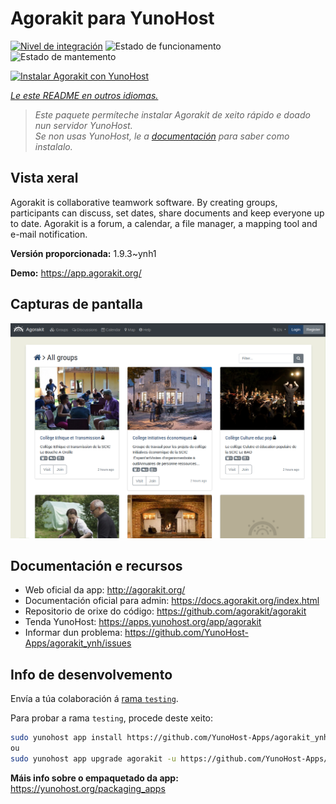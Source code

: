 <!--
NOTA: Este README foi creado automáticamente por <https://github.com/YunoHost/apps/tree/master/tools/readme_generator>
NON debe editarse manualmente.
-->

# Agorakit para YunoHost

[![Nivel de integración](https://apps.yunohost.org/badge/integration/agorakit)](https://ci-apps.yunohost.org/ci/apps/agorakit/)
![Estado de funcionamento](https://apps.yunohost.org/badge/state/agorakit)
![Estado de mantemento](https://apps.yunohost.org/badge/maintained/agorakit)

[![Instalar Agorakit con YunoHost](https://install-app.yunohost.org/install-with-yunohost.svg)](https://install-app.yunohost.org/?app=agorakit)

*[Le este README en outros idiomas.](./ALL_README.md)*

> *Este paquete permíteche instalar Agorakit de xeito rápido e doado nun servidor YunoHost.*  
> *Se non usas YunoHost, le a [documentación](https://yunohost.org/install) para saber como instalalo.*

## Vista xeral

Agorakit is collaborative teamwork software. By creating groups, participants can discuss, set dates, share documents and keep everyone up to date. Agorakit is a forum, a calendar, a file manager, a mapping tool and e-mail notification.


**Versión proporcionada:** 1.9.3~ynh1

**Demo:** <https://app.agorakit.org/>

## Capturas de pantalla

![Captura de pantalla de Agorakit](./doc/screenshots/screenshot.png)

## Documentación e recursos

- Web oficial da app: <http://agorakit.org/>
- Documentación oficial para admin: <https://docs.agorakit.org/index.html>
- Repositorio de orixe do código: <https://github.com/agorakit/agorakit>
- Tenda YunoHost: <https://apps.yunohost.org/app/agorakit>
- Informar dun problema: <https://github.com/YunoHost-Apps/agorakit_ynh/issues>

## Info de desenvolvemento

Envía a túa colaboración á [rama `testing`](https://github.com/YunoHost-Apps/agorakit_ynh/tree/testing).

Para probar a rama `testing`, procede deste xeito:

```bash
sudo yunohost app install https://github.com/YunoHost-Apps/agorakit_ynh/tree/testing --debug
ou
sudo yunohost app upgrade agorakit -u https://github.com/YunoHost-Apps/agorakit_ynh/tree/testing --debug
```

**Máis info sobre o empaquetado da app:** <https://yunohost.org/packaging_apps>
